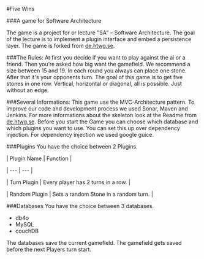 #Five Wins

###A game for Software Architecture

The game is a project for or lecture "SA" – Software Architecture. The goal of the lecture is to implement a plugin interface and embed a persistence layer. The game is forked from [de.htwg.se](https://github.com/magoeke/de.htwg.se).

###The Rules:
At first you decide if you want to play against the ai or a friend. Then you’re asked how big want the gamefield.
We recommend a size between 15 and 19. In each round you always can place one stone. After that it's your opponents turn.
The goal of this game is to get five stones in one row.
Vertical, horizontal or diagonal, all is possible. Just without an edge.

###Several Informations:
This game use the MVC-Architecture pattern. To improve our code and development process we used Sonar, Maven and Jenkins. For more informations about the skeleton look at the Readme from [de.htwg.se](https://github.com/magoeke/de.htwg.se).
Before you start the Game you can choose which database and which plugins you want to use. You can set this up over dependency injection. For dependency injection we used google guice. 

###Plugins
You have the choice between 2 Plugins. 

| Plugin Name | Function |

| --- | --- |

| Turn Plugin | Every player has 2 turns in a row. |

| Random Plugin | Sets a random Stone in a random turn. |

###Databases
You have the choice between 3 databases.
-	db4o
-	 MySQL
-	couchDB

The databases save the current gamefield. The gamefield gets saved before the next Players turn start.

